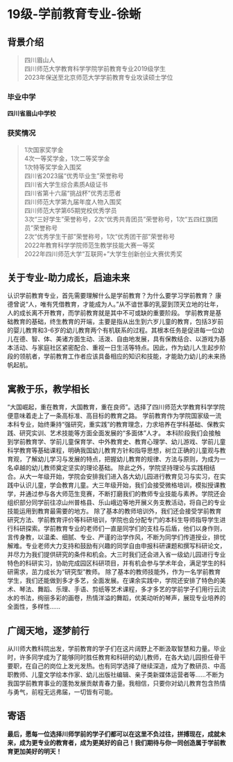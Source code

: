 # 19级-学前教育专业-徐蜥

## 背景介绍
> 四川眉山人<br>
> 四川师范大学教育科学学院学前教育专业2019级学生<br>
> 2023年保送至北京师范大学学前教育专业攻读硕士学位<br>

### 毕业中学
**四川省眉山中学校**
### 获奖情况
>1次国家奖学金<br>
4次一等奖学金，1次二等奖学金<br>
1次特等奖学金入围奖<br>
四川省2023届“优秀毕业生”荣誉称号<br>
四川省大学生综合素质A级证书<br>
四川省第十六届“挑战杯”优秀志愿者<br>
四川师范大学第九届年度人物入围奖<br>
四川师范大学第65期党校优秀学员<br>
3次“三好学生”荣誉称号，2次“优秀共青团员”荣誉称号，1次“五四红旗团员”荣誉称号<br>
2次“优秀学生干部”荣誉称号，1次“优秀团干部”荣誉称号<br>
2022年教育科学学院师范生教学技能大赛一等奖<br>
2022年四川师范大学“互联网+”大学生创新创业大赛优秀奖<br>


## 关于专业-助力成长，启迪未来
认识学前教育专业，首先需要理解什么是学前教育？为什么要学习学前教育？
康德曾说“人，唯有凭借教育，才能成为人。”从不谙世事的乳婴到顶天立地的壮年，人的成长离不开教育，而学前教育就是其中不可或缺的重要阶段。
学前教育是基础教育的基础，终生教育的开端，主要是指从出生到六岁儿童的教育，包括3岁前的婴儿教育和3-6岁的幼儿教育两个有机联系的过程。其根本任务是促进每一位幼儿在德、智、体、美诸方面生动、活泼、自由地发展，具有保教结合、以游戏为基本活动、与家庭社区紧密配合、重视一日生活等特点。因此，作为幼儿人生起步阶段的领航者，学前教育工作者应该具备相应的知识和技能，才能助力幼儿的未来扬帆起航。


## 寓教于乐，教学相长
“大国崛起，重在教育，大国教育，重在良师”。选择了四川师范大学教育科学学院便意味着走上了一条高标准、高目标的教育之路。
学前教育作为学院国家级一流本科专业，始终秉持“强研究，重实践”的教育理念，力求培养在学科基础、保教实践、研究实训、艺术技能等方面全面发展的“多面体”人才。
本科阶段我们会接触到学前教育学、学前儿童保育学、中外教育史、教育心理学、幼儿游戏、学前儿童科学教育等基础课程，明确我国幼儿教育方针和指导思想，树立正确的儿童观与教育观，了解幼儿学习与发展的特点，把握幼儿教育的规律、方法与原则，为成为一名卓越的幼儿教师奠定坚实的理论基础。
除此之外，学院坚持理论与实践相结合。从大一年级开始，学院会安排我们进入各大幼儿园进行教育见习与实习，在实践中认识儿童，学会教育儿童。大三年级开始，我们会接受微格培训，模拟授课教学，并通过参与各大师范生竞赛，不断打磨我们的教师专业技能与素养。学院还会组织部分同学前往凉山州普格县、乐山峨边等地开展义务支教活动，将自己的专业技能运用到教育最需要的地方。
除了基本的教师培训外，我们还会接受学前教育研究方法、学前教育评价等科研培训，学院也会分配专门的本科生导师指导学生进行科研探索。学前教育专业的老师们一直是同学们的支柱与后盾，他们以身作则，言传身教，以温柔、细腻、专业、严谨的治学作风，不断为同学们传道授业，排忧解难。专业老师大力支持和鼓励有兴趣的同学自由申报科研课题和撰写科研论文，并尽力为我们提供研究的条件和机会。大三时我们还会进入省一级幼儿园进行专业特色的科研实习，协助完成园区科研项目，并有机会参与学术年会，满足学生的科研需求，茁力成长为“研究型”教师。
除了基本的教师技能外，作为一名学前教育学生，我们还能做到多才多艺，全面发展。在课余实践中，学院还安排了特色的美术、琴法、舞蹈、乐理、手语、剪纸等艺术课程，多才多艺的学前学子们用行云流水的书法，绚丽多彩的画卷，热情洋溢的舞蹈，优美动听的琴声，展现专业培养的全面性，多样性......


## 广阔天地，逐梦前行
从川师大教科院出发，学前教育的学子们在这片阔野上不断汲取智慧和力量。毕业时，许多同学成为了能够同时胜任教育和科研的幼儿教师，在各大幼儿园担任骨干要职，在自己的岗位上发光发热。也有同学选择了继续深造，成为了教研员、中高职教师、儿童文学绘本作家、幼儿出版社编辑、亲子类新媒体运营者等……不断为我国学前教育事业的蓬勃发展贡献青春力量。我相信，只要你对幼儿教育包含热情与勇气，前程无远弗届，一切皆有可能。


## 寄语

**最后，愿每一位选择川师学前的学子们都可以在这里不负过往，拼搏现在，成就未来，成为更专业的教育者，成为更美好的自己！我们期待与你一同创造属于学前教育更加美好的明天！**

